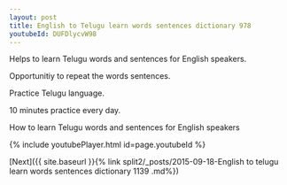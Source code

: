 ```yaml
---
layout: post
title: English to Telugu learn words sentences dictionary 978 
youtubeId: DUFDlycvW98
---
```

 
 
Helps to learn Telugu words and sentences for English speakers.

Opportunitiy to repeat the words sentences. 

Practice Telugu language. 
 
10 minutes practice every day. 
 
How to learn Telugu words and sentences for English speakers 
 
{% include youtubePlayer.html id=page.youtubeId %}
 
 
[Next]({{ site.baseurl }}{% link  split2/_posts/2015-09-18-English to telugu learn words sentences dictionary 1139 .md%})
 
